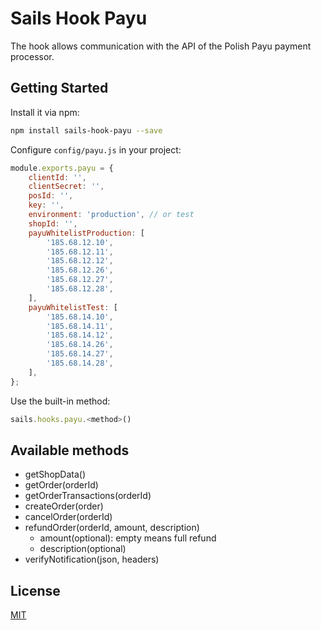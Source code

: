 # Sails Hook Payu

The hook allows communication with the API of the Polish Payu payment processor.

## Getting Started
Install it via npm:
```bash
npm install sails-hook-payu --save
```
Configure `config/payu.js` in your project:
```javascript
module.exports.payu = {
    clientId: '',
    clientSecret: '',
    posId: '',
    key: '',
    environment: 'production', // or test
    shopId: '',
    payuWhitelistProduction: [
        '185.68.12.10',
        '185.68.12.11',
        '185.68.12.12',
        '185.68.12.26',
        '185.68.12.27',
        '185.68.12.28',
    ],
    payuWhitelistTest: [
        '185.68.14.10',
        '185.68.14.11',
        '185.68.14.12',
        '185.68.14.26',
        '185.68.14.27',
        '185.68.14.28',
    ],
};
```
Use the built-in method:
```javascript
sails.hooks.payu.<method>()
```
## Available methods
- getShopData()
- getOrder(orderId)
- getOrderTransactions(orderId)
- createOrder(order)
- cancelOrder(orderId)
- refundOrder(orderId, amount, description)
    - amount(optional): empty means full refund
    - description(optional)
- verifyNotification(json, headers)

## License

[MIT](./LICENSE)
